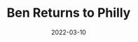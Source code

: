 ---
layout: layouts/post.njk
title: Ben Returns to Philly
date: 2022-03-10
humanDate: March 10th, 2022
topDate: "03/2022"
tags: [
    post,
    total,
    2021_season
]
totalDonations: 858.00
doneeShort: "NET Centers"
donee:  NorthEast (NET) Centers
doneeLink: http://netcenters.org/
threadLink: https://www.reddit.com/r/sixers/comments/tb43i2/donation_thread_in_honor_of_ben_simmons_current/
desc: In honor of Ben Simmons current mental state, I'm asking you to join me in donating to benefit NET Centers, a Philadelphia, non profit."
---